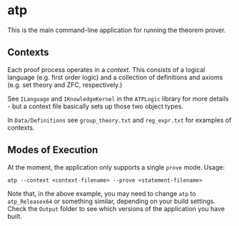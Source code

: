 # atp

This is the main command-line application for running the theorem prover.

## Contexts

Each proof process operates in a *context*. This consists of a logical language (e.g. first order logic) and a collection of definitions and axioms (e.g. set theory and ZFC, respectively.)

See `ILanguage` and `IKnowledgeKernel` in the `ATPLogic` library for more details - but a context file basically sets up those two object types.

In `Data/Definitions` see `group_theory.txt` and `reg_expr.txt` for examples of contexts.

## Modes of Execution

At the moment, the application only supports a single `prove` mode. Usage:

`atp --context <context-filename> --prove <statement-filename>`

Note that, in the above example, you may need to change `atp` to `atp_Releasex64` or something similar, depending on your build settings. Check the `Output` folder to see which versions of the application you have built.
